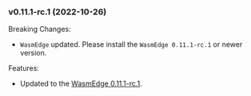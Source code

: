 ### v0.11.1-rc.1 (2022-10-26)

Breaking Changes:

* `WasmEdge` updated. Please install the `WasmEdge 0.11.1-rc.1` or newer version.

Features:

* Updated to the [WasmEdge 0.11.1-rc.1](https://github.com/WasmEdge/WasmEdge/releases/tag/0.11.1-rc.1).
